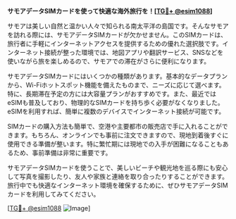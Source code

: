 **サモアデータSIMカードを使って快適な海外旅行を！[[TG💪+ @esim1088](https://t.me/s/esim1088)]**

サモアは美しい自然と温かい人々で知られる南太平洋の島国です。そんなサモアを訪れる際には、サモアデータSIMカードが欠かせません。このSIMカードは、旅行者に手軽にインターネットアクセスを提供するための優れた選択肢です。インターネット接続が整った環境では、地図アプリや翻訳サービス、SNSなどを使いながら旅を楽しめるので、サモアでの滞在がさらに便利になります。

サモアデータSIMカードにはいくつかの種類があります。基本的なデータプランから、Wi-Fiホットスポット機能を備えたものまで、ニーズに応じて選べます。特に、長期滞在予定の方には大容量プランがおすすめです。また、最近ではeSIMも普及しており、物理的なSIMカードを持ち歩く必要がなくなりました。eSIMを利用すれば、簡単に複数のデバイスでインターネット接続が可能です。

SIMカードの購入方法も簡単で、空港や主要都市の販売店で手に入れることができます。もちろん、オンラインでも事前に注文できますので、現地到着後すぐに使用できる準備が整います。特に繁忙期には現地での入手が困難になることもあるため、事前準備は非常に重要です。

サモアデータSIMカードを使うことで、美しいビーチや観光地を巡る際にも安心して写真を撮影したり、友人や家族と連絡を取り合ったりすることができます。旅行中でも快適なインターネット環境を確保するために、ぜひサモアデータSIMカードを利用してみてください。

[[TG💪+ @esim1088](https://t.me/s/esim1088) ![Image](https://i.postimg.cc/Y0z9fWf4/image.png)]